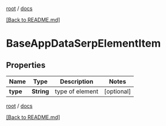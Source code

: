 [root](./../ "root") / [docs](./ "docs")

[[Back to README.md]](./../README.md "[Back to README.md]")

# BaseAppDataSerpElementItem

## Properties

| Name | Type | Description | Notes |
|------------ | ------------- | ------------- | -------------|
|**type** | **String** | type of element |  [optional] |

[root](./../ "root") / [docs](./ "docs")

[[Back to README.md]](./../README.md "[Back to README.md]")